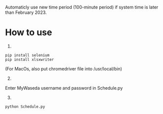 Automaticly use new time period (100-minute period) if system time is later than February 2023.
# How to use
1.
```
pip install selenium
pip install xlsxwriter
```
(For MacOs, also put chromedriver file into /usr/local/bin)

2.
Enter MyWaseda username and password in Schedule.py

3.
```
python Schedule.py
```
